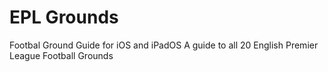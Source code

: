 #  EPL Grounds

Footbal Ground Guide for iOS and iPadOS 
A guide to all 20 English Premier League Football Grounds
